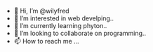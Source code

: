 - 👋 Hi, I’m @wilyfred
- 👀 I’m interested in web develping..
- 🌱 I’m currently learning phyton..
- 💞️ I’m looking to collaborate on programming..
- 📫 How to reach me ...

<!---
wilyfred/wilyfred is a ✨ special ✨ repository because its `README.md` (this file) appears on your GitHub profile.
You can click the Preview link to take a look at your changes.
--->
